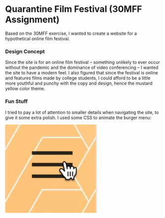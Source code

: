 # Quarantine Film Festival (30MFF Assignment)

Based on the 30MFF exercise, I wanted to create a website for a hypothetical online film festival.

### Design Concept
Since the site is for an online film festival – something unlikely to ever occur without the pandemic and the dominance of video conferencing – I wanted the site to have a modern feel. I also figured that since the festival is online and features films made by college students, I could afford to be a little more youthful and punchy with the copy and design, hence the mustard yellow color theme. 

### Fun Stuff
I tried to pay a lot of attention to smaller details when navigating the site, to give it some extra polish. I used some CSS to animate the burger menu:

<img src="media/burgersample.gif" width="300px"/>